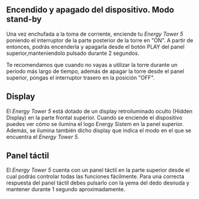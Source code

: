 ## Encendido y apagado del dispositivo. Modo stand-by

Una vez enchufada a la toma de corriente, enciende tu *Energy Tower 5* poniendo el interruptor de la parte posterior de la torre en "ON". A partir de entonces, podrás encenderla y apagarla desde el botón PLAY del panel superior,manteniendolo pulsado durante 2 segundos.

Te recomendamos que cuando no vayas a utilizar la torre durante un periodo más largo de tiempo, además de apagar la torre desde el panel superior, pongas el interruptor trasero en la posición "OFF".

## Display

El *Energy Tower 5* está dotado de un display retroiluminado oculto (Hidden Display) en la parte frontal superior.
Cuando se enciende el dispositivo puedes ver cómo se ilumina el logo Energy Sistem en la panel superior. Además, se ilumina también dicho display que indica el modo en el que se encuentra el *Energy Tower 5*.

## Panel táctil

El *Energy Tower 5* cuenta con un panel táctil en la parte superior desde el cual podrás controlar todas las funciones fácilmente. Para una correcta respuesta del panel táctil debes pulsarlo con la yema del dedo desnuda y mantener durante 1 segundo aproximadamente.










